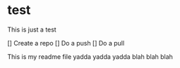 # test
This is just a test

[] Create a repo
[] Do a push
[] Do a pull

This is my readme file
yadda yadda yadda
blah blah blah